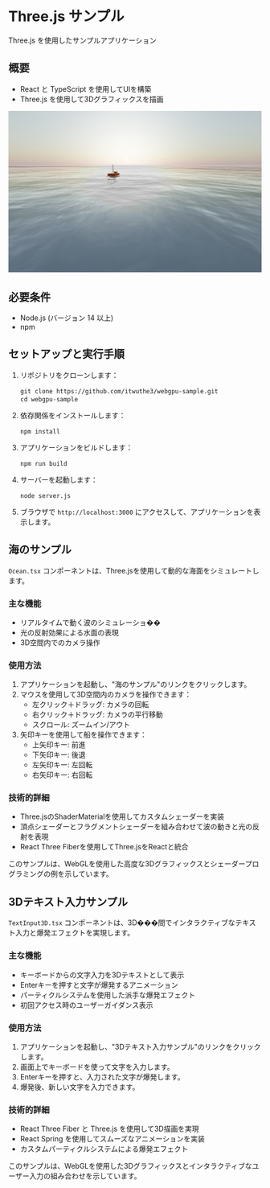 # Three.js サンプル

Three.js を使用したサンプルアプリケーション

## 概要

- React と TypeScript を使用してUIを構築
- Three.js を使用して3Dグラフィックスを描画

![サンプル画像](images/sample.jpg)

## 必要条件

- Node.js (バージョン 14 以上)
- npm 

## セットアップと実行手順

1. リポジトリをクローンします：
   ```
   git clone https://github.com/itwuthe3/webgpu-sample.git
   cd webgpu-sample
   ```

2. 依存関係をインストールします：
   ```
   npm install
   ```

3. アプリケーションをビルドします：
   ```
   npm run build
   ```

4. サーバーを起動します：
   ```
   node server.js
   ```

5. ブラウザで `http://localhost:3000` にアクセスして、アプリケーションを表示します。


## 海のサンプル

`Ocean.tsx` コンポーネントは、Three.jsを使用して動的な海面をシミュレートします。

### 主な機能

- リアルタイムで動く波のシミュレーショ��
- 光の反射効果による水面の表現
- 3D空間内でのカメラ操作

### 使用方法

1. アプリケーションを起動し、"海のサンプル"のリンクをクリックします。
2. マウスを使用して3D空間内のカメラを操作できます：
   - 左クリック＋ドラッグ: カメラの回転
   - 右クリック＋ドラッグ: カメラの平行移動
   - スクロール: ズームイン/アウト
3. 矢印キーを使用して船を操作できます：
   - 上矢印キー: 前進
   - 下矢印キー: 後退
   - 左矢印キー: 左回転
   - 右矢印キー: 右回転


### 技術的詳細

- Three.jsのShaderMaterialを使用してカスタムシェーダーを実装
- 頂点シェーダーとフラグメントシェーダーを組み合わせて波の動きと光の反射を表現
- React Three Fiberを使用してThree.jsをReactと統合

このサンプルは、WebGLを使用した高度な3Dグラフィックスとシェーダープログラミングの例を示しています。


## 3Dテキスト入力サンプル

`TextInput3D.tsx` コンポーネントは、3D���間でインタラクティブなテキスト入力と爆発エフェクトを実現します。

### 主な機能

- キーボードからの文字入力を3Dテキストとして表示
- Enterキーを押すと文字が爆発するアニメーション
- パーティクルシステムを使用した派手な爆発エフェクト
- 初回アクセス時のユーザーガイダンス表示

### 使用方法

1. アプリケーションを起動し、"3Dテキスト入力サンプル"のリンクをクリックします。
2. 画面上でキーボードを使って文字を入力します。
3. Enterキーを押すと、入力された文字が爆発します。
4. 爆発後、新しい文字を入力できます。

### 技術的詳細

- React Three Fiber と Three.js を使用して3D描画を実現
- React Spring を使用してスムーズなアニメーションを実装
- カスタムパーティクルシステムによる爆発エフェクト

このサンプルは、WebGLを使用した3Dグラフィックスとインタラクティブなユーザー入力の組み合わせを示しています。
